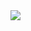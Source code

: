 <img align="center" style="background: none;" src="https://cloudplains.github.io/IPTV/live.txt/github-contribution-grid-snake-dark.svg">



